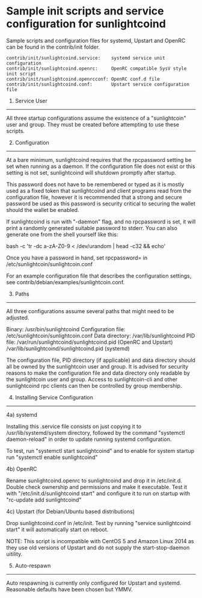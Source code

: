 Sample init scripts and service configuration for sunlightcoind
==========================================================

Sample scripts and configuration files for systemd, Upstart and OpenRC
can be found in the contrib/init folder.

    contrib/init/sunlightcoind.service:    systemd service unit configuration
    contrib/init/sunlightcoind.openrc:     OpenRC compatible SysV style init script
    contrib/init/sunlightcoind.openrcconf: OpenRC conf.d file
    contrib/init/sunlightcoind.conf:       Upstart service configuration file

1. Service User
---------------------------------

All three startup configurations assume the existence of a "sunlightcoin" user
and group.  They must be created before attempting to use these scripts.

2. Configuration
---------------------------------

At a bare minimum, sunlightcoind requires that the rpcpassword setting be set
when running as a daemon.  If the configuration file does not exist or this
setting is not set, sunlightcoind will shutdown promptly after startup.

This password does not have to be remembered or typed as it is mostly used
as a fixed token that sunlightcoind and client programs read from the configuration
file, however it is recommended that a strong and secure password be used
as this password is security critical to securing the wallet should the
wallet be enabled.

If sunlightcoind is run with "-daemon" flag, and no rpcpassword is set, it will
print a randomly generated suitable password to stderr.  You can also
generate one from the shell yourself like this:

bash -c 'tr -dc a-zA-Z0-9 < /dev/urandom | head -c32 && echo'

Once you have a password in hand, set rpcpassword= in /etc/sunlightcoin/sunlightcoin.conf

For an example configuration file that describes the configuration settings, 
see contrib/debian/examples/sunlightcoin.conf.

3. Paths
---------------------------------

All three configurations assume several paths that might need to be adjusted.

Binary:              /usr/bin/sunlightcoind
Configuration file:  /etc/sunlightcoin/sunlightcoin.conf
Data directory:      /var/lib/sunlightcoind
PID file:            /var/run/sunlightcoind/sunlightcoind.pid (OpenRC and Upstart)
                     /var/lib/sunlightcoind/sunlightcoind.pid (systemd)

The configuration file, PID directory (if applicable) and data directory
should all be owned by the sunlightcoin user and group.  It is advised for security
reasons to make the configuration file and data directory only readable by the
sunlightcoin user and group.  Access to sunlightcoin-cli and other sunlightcoind rpc clients
can then be controlled by group membership.

4. Installing Service Configuration
-----------------------------------

4a) systemd

Installing this .service file consists on just copying it to
/usr/lib/systemd/system directory, followed by the command
"systemctl daemon-reload" in order to update running systemd configuration.

To test, run "systemctl start sunlightcoind" and to enable for system startup run
"systemctl enable sunlightcoind"

4b) OpenRC

Rename sunlightcoind.openrc to sunlightcoind and drop it in /etc/init.d.  Double
check ownership and permissions and make it executable.  Test it with
"/etc/init.d/sunlightcoind start" and configure it to run on startup with
"rc-update add sunlightcoind"

4c) Upstart (for Debian/Ubuntu based distributions)

Drop sunlightcoind.conf in /etc/init.  Test by running "service sunlightcoind start"
it will automatically start on reboot.

NOTE: This script is incompatible with CentOS 5 and Amazon Linux 2014 as they
use old versions of Upstart and do not supply the start-stop-daemon uitility.

5. Auto-respawn
-----------------------------------

Auto respawning is currently only configured for Upstart and systemd.
Reasonable defaults have been chosen but YMMV.


